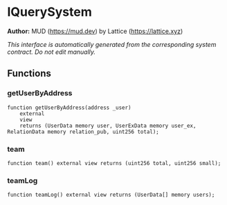 # IQuerySystem
**Author:**
MUD (https://mud.dev) by Lattice (https://lattice.xyz)

*This interface is automatically generated from the corresponding system contract. Do not edit manually.*


## Functions
### getUserByAddress


```solidity
function getUserByAddress(address _user)
    external
    view
    returns (UserData memory user, UserExData memory user_ex, RelationData memory relation_pub, uint256 total);
```

### team


```solidity
function team() external view returns (uint256 total, uint256 small);
```

### teamLog


```solidity
function teamLog() external view returns (UserData[] memory users);
```

